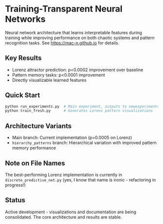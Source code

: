 # Training-Transparent Neural Networks

Neural network architecture that learns interpretable features during training while improving performance on both chaotic systems and pattern recognition tasks. See https://mac-n.github.io for details.

## Key Results
- Lorenz attractor prediction: p<0.0002 improvement over baseline
- Pattern memory tasks: p<0.0001 improvement
- Directly visualizable learned features 

## Quick Start
```bash
python run_experiments.py  # Main experiment, outputs to newexperimentresults.json
python train_fresh.py      # Generates Lorenz pattern visualizations
```

## Architecture Variants
- Main branch: Current implementation (p=0.0005 on Lorenz)
- `hierarchy_patterns` branch: Hierarchical variation with improved pattern memory performance

## Note on File Names
The best-performing Lorenz implementation is currently in `discrete_predictive_net.py` (yes, I know that name is ironic - refactoring in progress!)

## Status
Active development - visualizations and documentation are being consolidated. The core architecture and results are stable.

